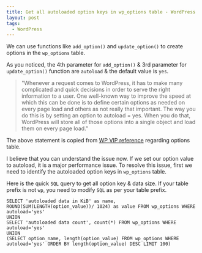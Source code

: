 ```yaml
---
title: Get all autoloaded option keys in wp_options table - WordPress
layout: post
tags:
  - WordPress
---
```


We can use functions like `add_option()` and `update_option()` to create options in the `wp_options` table.

As you noticed, the 4th parameter for `add_option()` & 3rd parameter for `update_option()` function are `autoload` & the default value is `yes`.

>"Whenever a request comes to WordPress, it has to make many complicated and quick decisions in order to serve the right information to a user. One well-known way to improve the speed at which this can be done is to define certain options as needed on every page load and others as not really that important.  The way you do this is  by setting an option to autoload = yes.  When you do that, WordPress will store all of those options into a single object and load them on every page load."

The above statement is copied from [WP VIP reference](https://docs.wpvip.com/technical-references/code-quality-and-best-practices/working-with-wp_options/) regarding options table.

I believe that you can understand the issue now. If we set our option value to autoload, it is a major performance issue. To resolve this issue, first we need to identify the autoloaded option keys in `wp_options` table.

Here is the quick `SQL` query to get all option key & data size. If your table prefix is not `wp`, you need to modify `SQL` as per your table prefix.

    SELECT 'autoloaded data in KiB' as name, ROUND(SUM(LENGTH(option_value))/ 1024) as value FROM wp_options WHERE autoload='yes'
    UNION
    SELECT 'autoloaded data count', count(*) FROM wp_options WHERE autoload='yes'
    UNION
    (SELECT option_name, length(option_value) FROM wp_options WHERE autoload='yes' ORDER BY length(option_value) DESC LIMIT 100)

